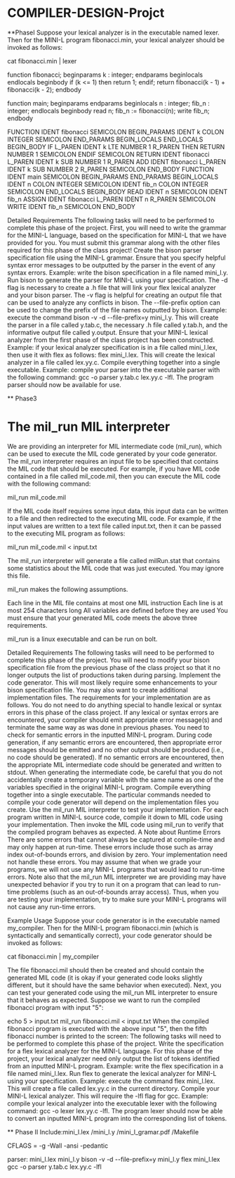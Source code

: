 # COMPILER-DESIGN-Projct 

**PhaseI
Suppose your lexical analyzer is in the executable named lexer. Then for the MINI-L program fibonacci.min, your lexical analyzer should be invoked as follows:

cat fibonacci.min | lexer

function fibonacci;
beginparams
	k : integer;
endparams
beginlocals
endlocals
beginbody
	if (k <= 1) then return 1; endif;
	return fibonacci(k - 1) + fibonacci(k - 2);
endbody

function main;
beginparams
endparams
beginlocals
	n : integer;
	fib_n : integer;
endlocals
beginbody
	read n;
	fib_n := fibonacci(n);
	write fib_n;
endbody

FUNCTION
IDENT fibonacci
SEMICOLON
BEGIN_PARAMS
IDENT k
COLON
INTEGER
SEMICOLON
END_PARAMS
BEGIN_LOCALS
END_LOCALS
BEGIN_BODY
IF
L_PAREN
IDENT k
LTE
NUMBER 1
R_PAREN
THEN
RETURN
NUMBER 1
SEMICOLON
ENDIF
SEMICOLON
RETURN
IDENT fibonacci
L_PAREN
IDENT k
SUB
NUMBER 1
R_PAREN
ADD
IDENT fibonacci
L_PAREN
IDENT k
SUB
NUMBER 2
R_PAREN
SEMICOLON
END_BODY
FUNCTION
IDENT main
SEMICOLON
BEGIN_PARAMS
END_PARAMS
BEGIN_LOCALS
IDENT n
COLON
INTEGER
SEMICOLON
IDENT fib_n
COLON
INTEGER
SEMICOLON
END_LOCALS
BEGIN_BODY
READ
IDENT n
SEMICOLON
IDENT fib_n
ASSIGN
IDENT fibonacci
L_PAREN
IDENT n
R_PAREN
SEMICOLON
WRITE
IDENT fib_n
SEMICOLON
END_BODY


Detailed Requirements
The following tasks will need to be performed to complete this phase of the project.
First, you will need to write the grammar for the MINI-L language, based on the specification for MINI-L that we have provided for you. You must submit this grammar along with the other files required for this phase of the class project!
Create the bison parser specification file using the MINI-L grammar. Ensure that you specify helpful syntax error messages to be outputted by the parser in the event of any syntax errors.
Example: write the bison specification in a file named mini_l.y.
Run bison to generate the parser for MINI-L using your specification. The -d flag is necessary to create a .h file that will link your flex lexical analyzer and your bison parser. The -v flag is helpful for creating an output file that can be used to analyze any conflicts in bison. The --file-prefix option can be used to change the prefix of the file names outputted by bison.
Example: execute the command bison -v -d --file-prefix=y mini_l.y. This will create the parser in a file called y.tab.c, the necessary .h file called y.tab.h, and the informative output file called y.output.
Ensure that your MINI-L lexical analyzer from the first phase of the class project has been constructed.
Example: if your lexical analyzer specification is in a file called mini_l.lex, then use it with flex as follows: flex mini_l.lex. This will create the lexical analyzer in a file called lex.yy.c.
Compile everything together into a single executable.
Example: compile your parser into the executable parser with the following command: gcc -o parser y.tab.c lex.yy.c -lfl. The program parser should now be available for use.

** Phase3

# The mil_run MIL interpreter
We are providing an interpreter for MIL intermediate code (mil_run), which can be used to execute the MIL code generated by your code generator. The mil_run interpreter requires an input file to be specified that contains the MIL code that should be executed. For example, if you have MIL code contained in a file called mil_code.mil, then you can execute the MIL code with the following command:

mil_run mil_code.mil

If the MIL code itself requires some input data, this input data can be written to a file and then redirected to the executing MIL code. For example, if the input values are written to a text file called input.txt, then it can be passed to the executing MIL program as follows:

mil_run mil_code.mil < input.txt

The mil_run interpreter will generate a file called milRun.stat that contains some statistics about the MIL code that was just executed. You may ignore this file.

mil_run makes the following assumptions.

Each line in the MIL file contains at most one MIL instruction
Each line is at most 254 characters long
All variables are defined before they are used
You must ensure that your generated MIL code meets the above three requirements.

mil_run is a linux executable and can be run on bolt.

Detailed Requirements
The following tasks will need to be performed to complete this phase of the project.
You will need to modify your bison specification file from the previous phase of the class project so that it no longer outputs the list of productions taken during parsing.
Implement the code generator. This will most likely require some enhancements to your bison specification file. You may also want to create additional implementation files. The requirements for your implementation are as follows.
You do not need to do anything special to handle lexical or syntax errors in this phase of the class project. If any lexical or syntax errors are encountered, your compiler should emit appropriate error message(s) and terminate the same way as was done in previous phases.
You need to check for semantic errors in the inputted MINI-L program. During code generation, if any semantic errors are encountered, then appropriate error messages should be emitted and no other output should be produced (i.e., no code should be generated).
If no semantic errors are encountered, then the appropriate MIL intermediate code should be generated and written to stdout.
When generating the intermediate code, be careful that you do not accidentally create a temporary variable with the same name as one of the variables specified in the original MINI-L program.
Compile everything together into a single executable. The particular commands needed to compile your code generator will depend on the implementation files you create.
Use the mil_run MIL interpreter to test your implementation. For each program written in MINI-L source code, compile it down to MIL code using your implementation. Then invoke the MIL code using mil_run to verify that the compiled program behaves as expected.
A Note about Runtime Errors
There are some errors that cannot always be captured at compile-time and may only happen at run-time. These errors include those such as array index out-of-bounds errors, and division by zero. Your implementation need not handle these errors. You may assume that when we grade your programs, we will not use any MINI-L programs that would lead to run-time errors. Note also that the mil_run MIL interpreter we are providing may have unexpected behavior if you try to run it on a program that can lead to run-time problems (such as an out-of-bounds array access). Thus, when you are testing your implementation, try to make sure your MINI-L programs will not cause any run-time errors.

Example Usage
Suppose your code generator is in the executable named my_compiler. Then for the MINI-L program fibonacci.min (which is syntactically and semantically correct), your code generator should be invoked as follows:

cat fibonacci.min | my_compiler

The file fibonacci.mil should then be created and should contain the generated MIL code (it is okay if your generated code looks slightly different, but it should have the same behavior when executed). Next, you can test your generated code using the mil_run MIL interpreter to ensure that it behaves as expected. Suppose we want to run the compiled fibonacci program with input "5":

echo 5 > input.txt
mil_run fibonacci.mil < input.txt
When the compiled fibonacci program is executed with the above input "5", then the fifth fibonacci number is printed to the screen:
The following tasks will need to be performed to complete this phase of the project.
Write the specification for a flex lexical analyzer for the MINI-L language. For this phase of the project, your lexical analyzer need only output the list of tokens identified from an inputted MINI-L program.
Example: write the flex specification in a file named mini_l.lex.
Run flex to generate the lexical analyzer for MINI-L using your specification.
Example: execute the command flex mini_l.lex. This will create a file called lex.yy.c in the current directory.
Compile your MINI-L lexical analyzer. This will require the -lfl flag for gcc.
Example: compile your lexical analyzer into the executable lexer with the following command: gcc -o lexer lex.yy.c -lfl. The program lexer should now be able to convert an inputted MINI-L program into the corresponding list of tokens.

** Phase II
Include:mini_l.lex /mini_l.y /mini_l_gramar.pdf /Makefile

CFLAGS = -g -Wall -ansi -pedantic

parser: mini_l.lex mini_l.y
	bison -v -d --file-prefix=y mini_l.y
	flex mini_l.lex
	gcc -o parser y.tab.c lex.yy.c -lfl

